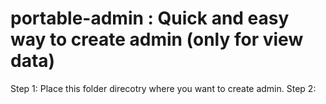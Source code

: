 # portable-admin : Quick and easy way to create admin (only for view data)

Step 1: Place this folder direcotry where you want to create admin.
Step 2:
